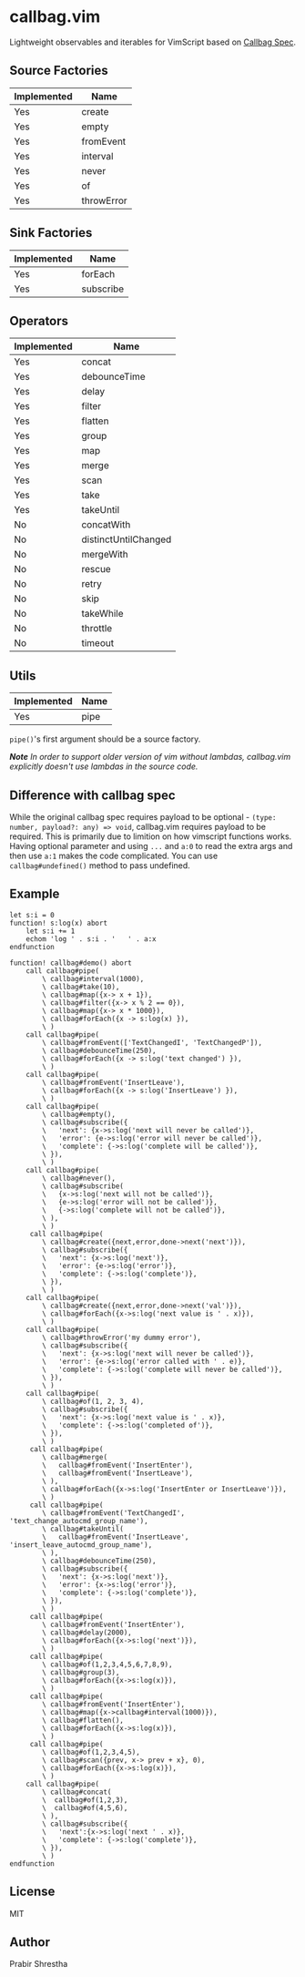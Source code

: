 # callbag.vim

Lightweight observables and iterables for VimScript based on [Callbag Spec](https://github.com/callbag/callbag).

## Source Factories

| Implemented   | Name                                                   |
|---------------|--------------------------------------------------------|
| Yes           | create                                                 |
| Yes           | empty                                                  |
| Yes           | fromEvent                                              |
| Yes           | interval                                               |
| Yes           | never                                                  |
| Yes           | of                                                     |
| Yes           | throwError                                             |

## Sink Factories

| Implemented   | Name                                                   |
|---------------|--------------------------------------------------------|
| Yes           | forEach                                                |
| Yes           | subscribe                                              |

## Operators

| Implemented   | Name                                                   |
|---------------|--------------------------------------------------------|
| Yes           | concat                                                 |
| Yes           | debounceTime                                           |
| Yes           | delay                                                  |
| Yes           | filter                                                 |
| Yes           | flatten                                                |
| Yes           | group                                                  |
| Yes           | map                                                    |
| Yes           | merge                                                  |
| Yes           | scan                                                   |
| Yes           | take                                                   |
| Yes           | takeUntil                                              |
| No            | concatWith                                             |
| No            | distinctUntilChanged                                   |
| No            | mergeWith                                              |
| No            | rescue                                                 |
| No            | retry                                                  |
| No            | skip                                                   |
| No            | takeWhile                                              |
| No            | throttle                                               |
| No            | timeout                                                |

## Utils

| Implemented   | Name                                                   |
|---------------|--------------------------------------------------------|
| Yes           | pipe                                                   |

`pipe()`'s first argument should be a source factory.

***Note** In order to support older version of vim without lambdas, callbag.vim explicitly doesn't use lambdas in the source code.*

## Difference with callbag spec

While the original callbag spec requires payload to be optional - `(type: number, payload?: any) => void`,
callbag.vim requires payload to be required. This is primarily due to limition on how vimscript functions works.
Having optional parameter and using `...` and `a:0` to read the extra args and then use `a:1` makes the code complicated.
You can use `callbag#undefined()` method to pass undefined.

## Example

```viml
let s:i = 0
function! s:log(x) abort
    let s:i += 1
    echom 'log ' . s:i . '   ' . a:x
endfunction

function! callbag#demo() abort
    call callbag#pipe(
        \ callbag#interval(1000),
        \ callbag#take(10),
        \ callbag#map({x-> x + 1}),
        \ callbag#filter({x-> x % 2 == 0}),
        \ callbag#map({x-> x * 1000}),
        \ callbag#forEach({x -> s:log(x) }),
        \ )
    call callbag#pipe(
        \ callbag#fromEvent(['TextChangedI', 'TextChangedP']),
        \ callbag#debounceTime(250),
        \ callbag#forEach({x -> s:log('text changed') }),
        \ )
    call callbag#pipe(
        \ callbag#fromEvent('InsertLeave'),
        \ callbag#forEach({x -> s:log('InsertLeave') }),
        \ )
    call callbag#pipe(
        \ callbag#empty(),
        \ callbag#subscribe({
        \   'next': {x->s:log('next will never be called')},
        \   'error': {e->s:log('error will never be called')},
        \   'complete': {->s:log('complete will be called')},
        \ }),
        \ )
    call callbag#pipe(
        \ callbag#never(),
        \ callbag#subscribe(
        \   {x->s:log('next will not be called')},
        \   {e->s:log('error will not be called')},
        \   {->s:log('complete will not be called')},
        \ ),
        \ )
     call callbag#pipe(
        \ callbag#create({next,error,done->next('next')}),
        \ callbag#subscribe({
        \   'next': {x->s:log('next')},
        \   'error': {e->s:log('error')},
        \   'complete': {->s:log('complete')},
        \ }),
        \ )
    call callbag#pipe(
        \ callbag#create({next,error,done->next('val')}),
        \ callbag#forEach({x->s:log('next value is ' . x)}),
        \ )
    call callbag#pipe(
        \ callbag#throwError('my dummy error'),
        \ callbag#subscribe({
        \   'next': {x->s:log('next will never be called')},
        \   'error': {e->s:log('error called with ' . e)},
        \   'complete': {->s:log('complete will never be called')},
        \ }),
        \ )
    call callbag#pipe(
        \ callbag#of(1, 2, 3, 4),
        \ callbag#subscribe({
        \   'next': {x->s:log('next value is ' . x)},
        \   'complete': {->s:log('completed of')},
        \ }),
        \ )
     call callbag#pipe(
        \ callbag#merge(
        \   callbag#fromEvent('InsertEnter'),
        \   callbag#fromEvent('InsertLeave'),
        \ ),
        \ callbag#forEach({x->s:log('InsertEnter or InsertLeave')}),
        \ )
     call callbag#pipe(
        \ callbag#fromEvent('TextChangedI', 'text_change_autocmd_group_name'),
        \ callbag#takeUntil(
        \   callbag#fromEvent('InsertLeave', 'insert_leave_autocmd_group_name'),
        \ ),
        \ callbag#debounceTime(250),
        \ callbag#subscribe({
        \   'next': {x->s:log('next')},
        \   'error': {x->s:log('error')},
        \   'complete': {->s:log('complete')},
        \ }),
        \ )
     call callbag#pipe(
        \ callbag#fromEvent('InsertEnter'),
        \ callbag#delay(2000),
        \ callbag#forEach({x->s:log('next')}),
        \ )
     call callbag#pipe(
        \ callbag#of(1,2,3,4,5,6,7,8,9),
        \ callbag#group(3),
        \ callbag#forEach({x->s:log(x)}),
        \ )
     call callbag#pipe(
        \ callbag#fromEvent('InsertEnter'),
        \ callbag#map({x->callbag#interval(1000)}),
        \ callbag#flatten(),
        \ callbag#forEach({x->s:log(x)}),
        \ )
     call callbag#pipe(
        \ callbag#of(1,2,3,4,5),
        \ callbag#scan({prev, x-> prev + x}, 0),
        \ callbag#forEach({x->s:log(x)}),
        \ )
	call callbag#pipe(
        \ callbag#concat(
        \  callbag#of(1,2,3),
        \  callbag#of(4,5,6),
        \ ),
        \ callbag#subscribe({
        \   'next':{x->s:log('next ' . x)},
        \   'complete': {->s:log('complete')},
        \ }),
        \ )
endfunction
```

## License

MIT

## Author

Prabir Shrestha
